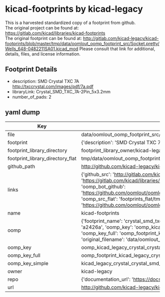 # kicad-footprints by kicad-legacy  
This is a harvested standardized copy of a footprint from github.  
The original project can be found at:  
https://gitlab.com/kicad/libraries/kicad-footprints  
The original footprint can be found at:
http://gitlab.com/kicad-legacy/kicad-footprints/blob/master/tmp/data/oomlout_oomp_footprint_src/Socket.pretty/Wells_648-0482211SA01.kicad_mod
Please consult that link for additional, details, files, and license information.  
## Footprint Details
* description: SMD Crystal TXC 7A http://txccrystal.com/images/pdf/7a.pdf  
* libraryLink: Crystal_SMD_TXC_7A-2Pin_5x3.2mm  
* number_of_pads: 2  
## yaml dump  
| Key | Value |  
| --- | --- |  
| file | data/oomlout_oomp_footprint_src/kicad-footprints/Crystal.pretty/Crystal_SMD_TXC_7A-2Pin_5x3.2mm.kicad_mod |  
| footprint | {'description': 'SMD Crystal TXC 7A http://txccrystal.com/images/pdf/7a.pdf', 'libraryLink': 'Crystal_SMD_TXC_7A-2Pin_5x3.2mm', 'number_of_pads': 2} |  
| footprint_library_directory | footprint_library_owner/kicad-legacy_kicad-footprints |  
| footprint_library_directory_flat | tmp/data/oomlout_oomp_footprint_src/footprints_flat/kicad_legacy_crystal_crystal_smd_txc_7a_2pin_5x3_2mm/working |  
| github_path | http://github.com/kicad-legacy/kicad-footprints/blob/master/tmp/data/oomlout_oomp_footprint_src/Crystal.pretty/Crystal_SMD_TXC_7A-2Pin_5x3.2mm.kicad_mod |  
| links | {'github_src': 'http://gitlab.com/kicad-legacy/kicad-footprints/blob/master/tmp/data/oomlout_oomp_footprint_src/Socket.pretty/Wells_648-0482211SA01.kicad_mod', 'github_src_repo': 'https://gitlab.com/kicad/libraries/kicad-footprints', 'oomp_bot': 'tmp/data/oomlout_oomp_footprint_src/footprints/kicad_legacy_crystal_crystal_smd_txc_7a_2pin_5x3_2mm/working', 'oomp_bot_github': 'https://github.com/oomlout/oomlout_oomp_footprint_bot/tree/main/tmp/data/oomlout_oomp_footprint_src/footprints/kicad_legacy_crystal_crystal_smd_txc_7a_2pin_5x3_2mm/working', 'oomp_src_flat': 'footprints_flat/tmp/data/oomlout_oomp_footprint_src/footprints_flat/kicad_legacy_crystal_crystal_smd_txc_7a_2pin_5x3_2mm/working', 'oomp_src_flat_github': 'https://github.com/oomlout/oomlout_oomp_footprint_src/tree/main/tmp/data/oomlout_oomp_footprint_src/footprints_flat/kicad_legacy_crystal_crystal_smd_txc_7a_2pin_5x3_2mm/working'} |  
| name | kicad-footprints |  
| oomp | {'footprint_name': 'crystal_smd_txc_7a_2pin_5x3_2mm', 'library_name': 'crystal', 'md5': 'a2426a80720e8ebe54077107c0b6cd0d', 'md5_10': 'a2426a8072', 'md5_5': 'a2426', 'md5_6': 'a2426a', 'oomp_key': 'oomp_kicad_legacy_crystal_crystal_smd_txc_7a_2pin_5x3_2mm', 'oomp_key_extra': 'oomp_footprint_kicad_legacy_crystal_crystal_smd_txc_7a_2pin_5x3_2mm', 'oomp_key_full': 'oomp_footprint_kicad_legacy_crystal_crystal_smd_txc_7a_2pin_5x3_2mm_a2426a', 'oomp_key_simple': 'kicad_legacy_crystal_crystal_smd_txc_7a_2pin_5x3_2mm', 'original_filename': 'data/oomlout_oomp_footprint_src/kicad-footprints/Crystal.pretty/Crystal_SMD_TXC_7A-2Pin_5x3.2mm.kicad_mod', 'owner_name': 'kicad_legacy'} |  
| oomp_key | oomp_kicad_legacy_crystal_crystal_smd_txc_7a_2pin_5x3_2mm |  
| oomp_key_full | oomp_footprint_kicad_legacy_crystal_crystal_smd_txc_7a_2pin_5x3_2mm |  
| oomp_key_simple | kicad_legacy_crystal_crystal_smd_txc_7a_2pin_5x3_2mm |  
| owner | kicad-legacy |  
| repo | {'documentation_url': 'https://docs.github.com/rest/repos/repos#get-a-repository', 'message': 'Not Found'} |  
| url | http://github.com/kicad-legacy/kicad-footprints |  


